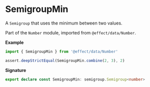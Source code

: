 # SemigroupMin

A `Semigroup` that uses the minimum between two values.

Part of the `Number` module, imported from `@effect/data/Number`.

**Example**

```ts
import { SemigroupMin } from '@effect/data/Number'

assert.deepStrictEqual(SemigroupMin.combine(2, 3), 2)
```

**Signature**

```ts
export declare const SemigroupMin: semigroup.Semigroup<number>
```
